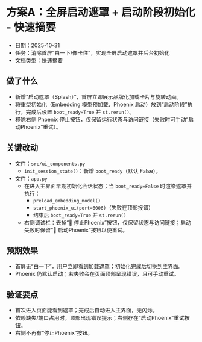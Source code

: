 # 方案A：全屏启动遮罩 + 启动阶段初始化 - 快速摘要

- 日期：2025-10-31
- 任务：消除首屏“白一下/像卡住”，实现全屏启动遮罩并后台初始化
- 文档类型：快速摘要

## 做了什么
- 新增“启动遮罩（Splash）”，首屏立即展示品牌化加载卡片与旋转动画。
- 将重型初始化（Embedding 模型预加载、Phoenix 启动）放到“启动阶段”执行，完成后设置 `boot_ready=True` 并 `st.rerun()`。
- 移除右侧 Phoenix 停止按钮，仅保留运行状态与访问链接（失败时可手动“启动Phoenix”重试）。

## 关键改动
- 文件：`src/ui_components.py`
  - `init_session_state()`：新增 `boot_ready`（默认 False）。
- 文件：`app.py`
  - 在进入主界面早期初始化会话状态；当 `boot_ready=False` 时渲染遮罩并执行：
    - `preload_embedding_model()`
    - `start_phoenix_ui(port=6006)`（失败在顶部报错）
    - 结束后 `boot_ready=True` 并 `st.rerun()`
  - 右侧调试栏：去掉“🛑 停止Phoenix”按钮，仅保留状态与访问链接；启动失败时保留“🚀 启动Phoenix”按钮以便重试。

## 预期效果
- 首屏无“白一下”，用户立即看到加载遮罩；初始化完成后切换到主界面。
- Phoenix 仍默认启动；若失败会在页面顶部呈现错误，且可手动重试。

## 验证要点
- 首次进入页面能看到遮罩；完成后自动进入主界面，无闪烁。
- 依赖缺失/端口占用时，顶部出现错误提示；右侧存在“启动Phoenix”重试按钮。
- 右侧不再有“停止Phoenix”按钮。
